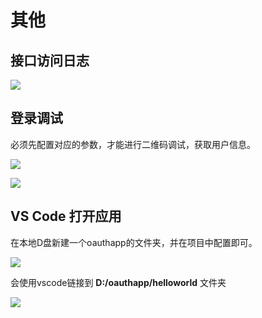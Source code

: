 # 其他

## 接口访问日志

![](https://blob.oauthapp.com/4/app/2/example_other/1.png)

## 登录调试

必须先配置对应的参数，才能进行二维码调试，获取用户信息。

![](https://blob.oauthapp.com/4/app/2/example_other/2.png)

![](https://blob.oauthapp.com/4/app/2/example_other/3.png)

## VS Code 打开应用

在本地D盘新建一个oauthapp的文件夹，并在项目中配置即可。

![](https://blob.oauthapp.com/4/app/2/example_other/4.png)

会使用vscode链接到 **D:/oauthapp/helloworld** 文件夹

![](https://blob.oauthapp.com/4/app/2/example_other/5.png)